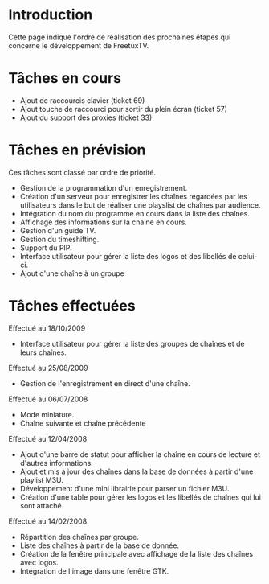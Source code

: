# Introduction #

Cette page indique l'ordre de réalisation des prochaines étapes qui concerne le développement de FreetuxTV.


# Tâches en cours #

  * Ajout de raccourcis clavier (ticket 69)
  * Ajout touche de raccourci pour sortir du plein écran (ticket 57)
  * Ajout du support des proxies (ticket 33)

# Tâches en prévision #

Ces tâches sont classé par ordre de priorité.
  * Gestion de la programmation d'un enregistrement.
  * Création d'un serveur pour enregistrer les chaînes regardées par les utilisateurs dans le but de réaliser une playslist de chaînes par audience.
  * Intégration du nom du programme en cours dans la liste des chaînes.
  * Affichage des informations sur la chaîne en cours.
  * Gestion d'un guide TV.
  * Gestion du timeshifting.
  * Support du PIP.
  * Interface utilisateur pour gérer la liste des logos et des libellés de celui-ci.
  * Ajout  d'une chaîne à un groupe


# Tâches effectuées #

Effectué au 18/10/2009

  * Interface utilisateur pour gérer la liste des groupes de chaînes et de leurs chaînes.

Effectué au 25/08/2009

  * Gestion de l'enregistrement en direct d'une chaîne.

Effectué au 06/07/2008
  * Mode miniature.
  * Chaîne suivante et chaîne précédente

Effectué au 12/04/2008
  * Ajout d'une barre de statut pour afficher la chaîne en cours de lecture et d'autres informations.
  * Ajout et mis à jour des chaînes dans la base de données à partir d'une playlist M3U.
  * Développement d'une mini librairie pour parser un fichier M3U.
  * Création d'une table pour gérer les logos et les libellés de chaînes qui lui sont attaché.

Effectué au 14/02/2008
  * Répartition des chaînes par groupe.
  * Liste des chaînes à partir de la base de donnée.
  * Création de la fenêtre principale avec affichage de la liste des chaînes avec logos.
  * Intégration de l'image dans une fenêtre GTK.